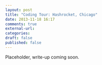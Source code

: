 ```yaml
---
layout: post
title: "Coding Tour: Hashrocket, Chicago"
date: 2013-11-18 16:17
comments: true
external-url:
categories:
draft: false
published: false
---
```

Placeholder, write-up coming soon.
